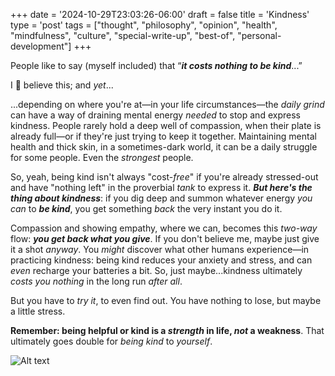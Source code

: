 +++
date = '2024-10-29T23:03:26-06:00'
draft = false
title = 'Kindness'
type = 'post'
tags = ["thought", "philosophy", "opinion", "health", "mindfulness", "culture", "special-write-up", "best-of", "personal-development"]
+++

People like to say (myself included) that “***it costs nothing to be kind***...” <br /> 

I 💯 believe this; and *yet*... <br />

...depending on where you're at—in your life circumstances—the *daily grind* can have a way of draining mental energy *needed* to stop and express kindness. People rarely hold a deep well of compassion, when their plate is already full—or if they're just trying to keep it together. Maintaining mental health and thick skin, in a sometimes-dark world, it can be a daily struggle for some people. Even the *strongest* people. <br />

So, yeah, being kind isn't always "cost-*free*" if you're already stressed-out and have "nothing left" in the proverbial *tank* to express it. ***But here's the thing about kindness***: if you dig deep and summon whatever energy *you can* to ***be kind***, you get something *back* the very instant you do it. <br />

Compassion and showing empathy, where we can, becomes this *two-way* flow: ***you get back what you give***. If you don't believe me, maybe just give it a shot *anyway*.  You *might* discover what other humans experience—in practicing kindness: being kind reduces your anxiety and stress, and can *even* recharge your batteries a bit. So, just maybe...kindness ultimately *costs you nothing* in the long run *after all*.  <br />

But you have to *try it*, to even find out. You have nothing to lose, but maybe a little stress.  <br />

**Remember: being helpful or kind is a ***strength*** in life, *not* a weakness**. That ultimately goes double for *being kind* to *yourself*.

<div>
  <img src="https://julianwest.me/Blog/posts/images/robin-williams.jpg" alt="Alt text">
</div> 
